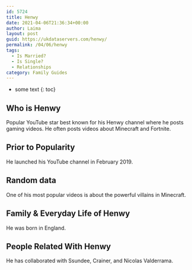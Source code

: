 ```yaml
---
id: 5724
title: Henwy
date: 2021-04-06T21:36:34+00:00
author: Laima
layout: post
guid: https://ukdataservers.com/henwy/
permalink: /04/06/henwy
tags:
  - Is Married?
  - Is Single?
  - Relationships
category: Family Guides
---
```


* some text
{: toc}


## Who is Henwy
                  
                  
                  
Popular YouTube star best known for his Henwy channel where he posts gaming videos. He often posts videos about Minecraft and Fortnite. 
                  
              
            
              
            
                
                
                
## Prior to Popularity
                  
                  
                  
He launched his YouTube channel in February 2019. 
                  
              
            
              
            
                
                
                
## Random data
                  
                  
                  
One of his most popular videos is about the powerful villains in Minecraft. 
                  
              
            
              
            
                
                
                
## Family & Everyday Life of Henwy
                  
                  
                  
He was born in England. 
                  
              
            
              
            
                
                
                
## People Related With Henwy
                  
                  
                  
He has collaborated with Ssundee, Crainer, and Nicolas Valderrama.
                  
              
            
              
            
                
              
            
              
              
            
            
              
            
          
          
          